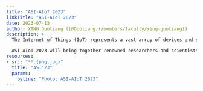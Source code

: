 ```yaml
---
title: "ASI-AIoT 2023"
linkTitle: "ASI-AIoT 2023"
date: 2023-07-13
author: XING Guoliang ([@Guoliang](/members/faculty/xing-guoliang))
description: >
  The Internet of Things (IoT) represents a vast array of devices and systems that interact with the physical world through sensing, communication, and computing capabilities. Recent advancements in deep learning and mobile technologies have ushered in a new era of Artificial Intelligence of Things (AIoT) systems that merge advanced artificial intelligence with IoT technologies. AI-based voice assistants like Amazon Alexa have transformed the way users interact with their homes, while smart health systems hold the promise of proactive, individualized care for the elderly and people with disabilities. Autonomous driving is also expected to revolutionize transportation and significantly reduce traffic-related fatalities. However, as AIoT technologies continue to evolve and become more widespread, they present several sustainability, ethics, and privacy challenges.

  ASI-AIoT 2023 will bring together renowned researchers and scientists to Hong Kong to share their research experiences and provide insightful perspectives on the future of AIoT technologies. The event will also focus on strategies for future industrial collaborations, technology transfer, and real-world deployment of AIoT technologies in Hong Kong and beyond.
resources:
- src: "**.{png,jpg}"
  title: "ASI'23"
  params:
    byline: "Photo: ASI-AIoT 2023"
---
```


